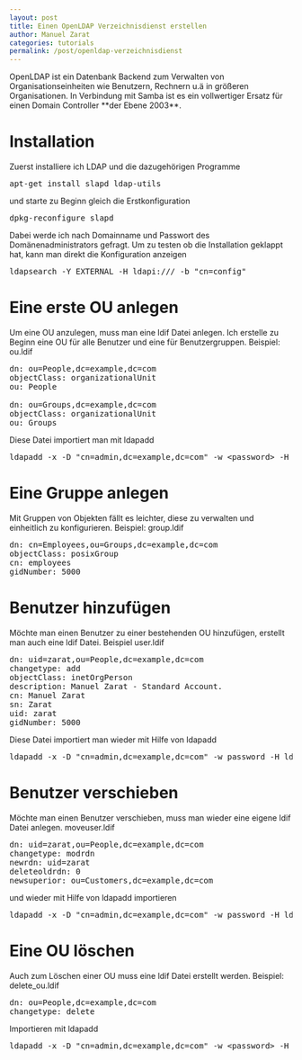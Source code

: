 ```yaml
---
layout: post
title: Einen OpenLDAP Verzeichnisdienst erstellen
author: Manuel Zarat
categories: tutorials
permalink: /post/openldap-verzeichnisdienst
---
```


<p>OpenLDAP ist ein Datenbank Backend zum Verwalten von Organisationseinheiten wie Benutzern, Rechnern u.ä in größeren Organisationen. In Verbindung mit Samba ist es ein vollwertiger Ersatz für einen Domain Controller **der Ebene 2003**.</p>

<!--excerpt_separator-->

<h1>Installation</h1>

<p>Zuerst installiere ich LDAP und die dazugehörigen Programme</p>

<pre>apt-get install slapd ldap-utils</pre>

<p>und starte zu Beginn gleich die Erstkonfiguration</p>

<pre>dpkg-reconfigure slapd</pre>

<p>Dabei werde ich nach Domainname und Passwort des Domänenadministrators gefragt.&nbsp;Um zu testen ob die Installation geklappt hat, kann man direkt die Konfiguration anzeigen</p>

<pre>ldap­se­arch -Y EXTERNAL -H ldapi:/// -b "cn=config"</pre>

<h1>Eine erste OU anlegen</h1>

<p>Um eine OU anzulegen, muss man eine ldif Datei anlegen. Ich erstelle zu Beginn eine OU für alle Benutzer und eine für Benutzergruppen. Beispiel: ou.ldif</p>

<pre>dn: ou=People,dc=example,dc=com
objectClass: organizationalUnit
ou: People

dn: ou=Groups,dc=example,dc=com
objectClass: organizationalUnit
ou: Groups</pre>

<p>Diese Datei importiert man mit ldapadd</p>

<pre>ldapadd -x -D "cn=admin,dc=example,dc=com" -w &lt;password&gt; -H ldap:// -f ou.ldif</pre>

<h1>Eine Gruppe anlegen</h1>

<p>Mit Gruppen von Objekten fällt es leichter, diese zu verwalten und einheitlich zu konfigurieren. Beispiel: group.ldif</p>

<pre>dn: cn=Employees,ou=Groups,dc=example,dc=com
objectClass: posixGroup
cn: employees
gidNumber: 5000</pre>

<h1>Benutzer hinzufügen</h1>

<p>Möchte man einen Benutzer zu einer bestehenden OU hinzufügen, erstellt man auch eine ldif Datei. Beispiel user.ldif</p>

<pre>dn: uid=zarat,ou=People,dc=example,dc=com
changetype: add
objectClass: inetOrgPerson
description: Manuel Zarat - Standard Account.
cn: Manuel Zarat
sn: Zarat
uid: zarat
gidNumber: 5000</pre>

<p>Diese Datei importiert man wieder mit Hilfe von ldapadd</p>

<pre>ldapadd -x -D "cn=admin,dc=example,dc=com" -w password -H ldap:// -f user.ldif</pre>

<h1>Benutzer verschieben</h1>

<p>Möchte man einen Benutzer verschieben, muss man wieder eine eigene ldif Datei anlegen. moveuser.ldif</p>

<pre>dn: uid=zarat,ou=People,dc=example,dc=com
changetype: modrdn
newrdn: uid=zarat
deleteoldrdn: 0
newsuperior: ou=Customers,dc=example,dc=com</pre>

<p>und wieder mit Hilfe von ldapadd importieren</p>

<pre>ldapadd -x -D "cn=admin,dc=example,dc=com" -w password -H ldap:// -f moveuser.ldif</pre>

<h1>Eine OU löschen</h1>

<p>Auch zum Löschen einer OU muss eine ldif Datei erstellt werden. Beispiel: delete_ou.ldif</p>

<pre>dn: ou=People,dc=example,dc=com
changetype: delete</pre>

<p>Importieren mit ldapadd</p>

<pre>ldapadd -x -D "cn=admin,dc=example,dc=com" -w &lt;password&gt; -H ldap:// -f delete_ou.ldif</pre>
